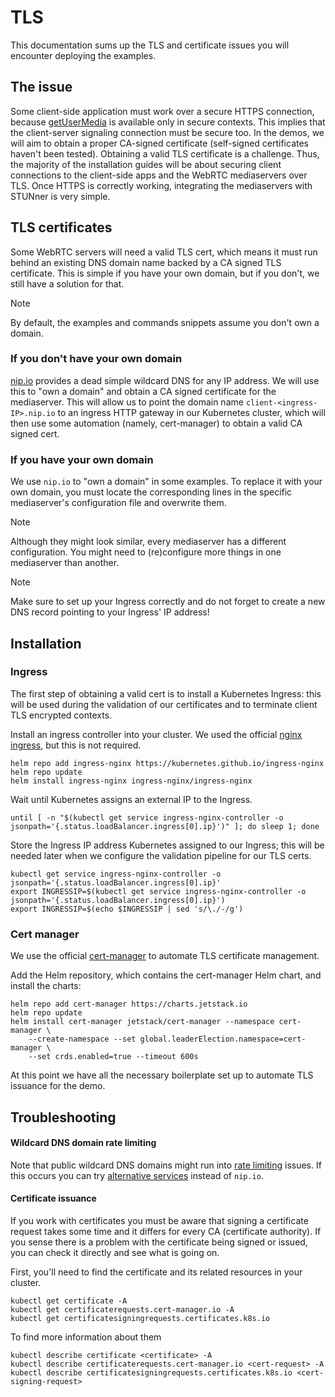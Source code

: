 # TLS

This documentation sums up the TLS and certificate issues you will encounter deploying the examples.

## The issue

Some client-side application must work over a secure HTTPS connection, because [getUserMedia](https://developer.mozilla.org/en-US/docs/Web/API/MediaDevices/getUserMedia#browser_compatibility) is available only in secure contexts. This implies that the client-server signaling connection must be secure too. In the demos, we will aim to obtain a proper CA-signed certificate (self-signed certificates haven't been tested). Obtaining a valid TLS certificate is a challenge. Thus, the majority of the installation guides will be about securing client connections to the client-side apps and the WebRTC mediaservers over TLS. Once HTTPS is correctly working, integrating the mediaservers with STUNner is very simple.

## TLS certificates

Some WebRTC servers will need a valid TLS cert, which means it must run behind an existing DNS domain name backed by a CA signed TLS certificate. This is simple if you have your own domain, but if you don't, we still have a solution for that.

> [!NOTE]
>
> By default, the examples and commands snippets assume you don't own a domain.

### If you don't have your own domain

[nip.io](https://nip.io) provides a dead simple wildcard DNS for any IP address. We will use this to "own a domain" and obtain a CA signed certificate for the mediaserver. This will allow us to point the domain name `client-<ingress-IP>.nip.io` to an ingress HTTP gateway in our Kubernetes cluster, which will then use some automation (namely, cert-manager) to obtain a valid CA signed cert.

### If you have your own domain

We use `nip.io` to "own a domain" in some examples. To replace it with your own domain, you must locate the corresponding lines in the specific mediaserver's configuration file and overwrite them.

> [!NOTE]
>
> Although they might look similar, every mediaserver has a different configuration. You might need to (re)configure more things in one mediaserver than another.

> [!NOTE]
>
> Make sure to set up your Ingress correctly and do not forget to create a new DNS record pointing to your Ingress' IP address!

## Installation

### Ingress

The first step of obtaining a valid cert is to install a Kubernetes Ingress: this will be used during the validation of our certificates and to terminate client TLS encrypted contexts.

Install an ingress controller into your cluster. We used the official [nginx ingress](https://github.com/kubernetes/ingress-nginx), but this is not required.

```console
helm repo add ingress-nginx https://kubernetes.github.io/ingress-nginx
helm repo update
helm install ingress-nginx ingress-nginx/ingress-nginx
```

Wait until Kubernetes assigns an external IP to the Ingress.

```console
until [ -n "$(kubectl get service ingress-nginx-controller -o jsonpath='{.status.loadBalancer.ingress[0].ip}')" ]; do sleep 1; done
```

Store the Ingress IP address Kubernetes assigned to our Ingress; this will be needed later when we configure the validation pipeline for our TLS certs.

```console
kubectl get service ingress-nginx-controller -o jsonpath='{.status.loadBalancer.ingress[0].ip}'
export INGRESSIP=$(kubectl get service ingress-nginx-controller -o jsonpath='{.status.loadBalancer.ingress[0].ip}')
export INGRESSIP=$(echo $INGRESSIP | sed 's/\./-/g')
```

### Cert manager

We use the official [cert-manager](https://cert-manager.io) to automate TLS certificate management.

Add the Helm repository, which contains the cert-manager Helm chart, and install the charts:

```console
helm repo add cert-manager https://charts.jetstack.io
helm repo update
helm install cert-manager jetstack/cert-manager --namespace cert-manager \
    --create-namespace --set global.leaderElection.namespace=cert-manager \
    --set crds.enabled=true --timeout 600s
```

At this point we have all the necessary boilerplate set up to automate TLS issuance for the demo.

## Troubleshooting

#### Wildcard DNS domain rate limiting

Note that public wildcard DNS domains might run into [rate limiting](https://letsencrypt.org/docs/rate-limits/) issues. If this occurs you can try [alternative services](https://moss.sh/free-wildcard-dns-services/) instead of `nip.io`.

#### Certificate issuance

If you work with certificates you must be aware that signing a certificate request takes some time and it differs for every CA (certificate authority). If you sense there is a problem with the certificate being signed or issued, you can check it directly and see what is going on.

First, you'll need to find the certificate and its related resources in your cluster.
```console
kubectl get certificate -A
kubectl get certificaterequests.cert-manager.io -A
kubectl get certificatesigningrequests.certificates.k8s.io
```

To find more information about them
```console
kubectl describe certificate <certificate> -A
kubectl describe certificaterequests.cert-manager.io <cert-request> -A
kubectl describe certificatesigningrequests.certificates.k8s.io <cert-signing-request>
```